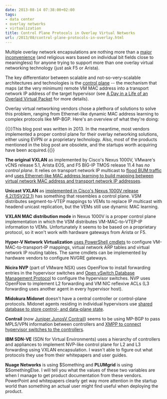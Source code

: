 ```yaml
---
date: 2013-08-14 07:38:00+02:00
tags:
- data center
- overlay networks
- virtualization
title: Control Plane Protocols in Overlay Virtual Networks
url: /2013/08/control-plane-protocols-in-overlay.html
---
```

Multiple overlay network encapsulations are nothing more than a [major inconvenience](/2013/08/s1600-DayLifeOverlayPacket_6.png) (and religious wars based on individual bit fields close to meaningless) for anyone trying to support more than one overlay virtual networking technology (just ask F5 or Arista).

The key differentiator between scalable and not-so-very-scalable architectures and technologies is the [control plane](/2013/08/management-control-and-data-planes-in.html) -- the mechanism that maps (at the very minimum) remote VM MAC address into a transport network IP address of the target hypervisor (see [A Day in a Life of an Overlaid Virtual Packet](/2013/08/a-day-in-life-of-overlaid-virtual-packet.html) for more details).
<!--more-->
Overlay virtual networking vendors chose a plethora of solutions to solve this problem, ranging from Ethernet-like dynamic MAC address learning to complex protocols like MP-BGP. Here's an overview of what they're doing:

{{<note warn>}}This blog post was written in 2013. In the meantime, most vendors implemented a proper control plane for their overlay networking solutions, either using EVPN or a proprietary technology. Also, most of the products mentioned in the blog post are obsolete, and the startups worth acquiring have been acquired.{{</note>}}

**The original VXLAN** as implemented by Cisco's Nexus 1000V, VMware's vCNS release 5.1, Arista EOS, and F5 BIG-IP TMOS release 11.4 has *no control plane*. It relies on transport network IP multicast to [flood BUM traffic](/2012/05/transparent-bridging-aka-l2-switching.html) and [uses Ethernet-like MAC address learning to build mapping between virtual network MAC address and transport network IP addresses](/2011/12/vxlan-ip-multicast-openflow-and-control.html).

**Unicast VXLAN** as [implemented in Cisco's Nexus 1000V release 4.2(1)SV2(2.1)](/2013/07/unicast-only-vxlan-finally-shipping.html) has something that resembles a control plane. VSM distributes segment-to-VTEP mappings to VEMs to replace IP multicast with headend unicast replication, but the VEMs still use dynamic MAC learning.

**VXLAN MAC distribution mode** in Nexus 1000V is a proper control plane implementation in which the VSM distributes VM-MAC-to-VTEP-IP information to VEMs. Unfortunately it seems to be based on a proprietary protocol, so it won't work with hardware gateways from Arista or F5.

**Hyper-V Network Virtualization** [uses PowerShell cmdlets](/2012/12/hyper-v-network-virtualization-wnvnvgre.html) to configure VM-MAC-to-transport-IP mappings, virtual network ARP tables and virtual network IP routing tables. The same cmdlets can be implemented by hardware vendors to configure NVGRE gateways.

**Nicira NVP** (part of VMware NSX) uses OpenFlow to install forwarding entries in the hypervisor switches and [Open vSwitch Database Management Protocol](http://tools.ietf.org/html/draft-pfaff-ovsdb-proto-02) to configure the hypervisor switches. NVP uses OpenFlow to implement L2 forwarding and VM NIC reflexive ACLs (L3 forwarding uses another agent in every hypervisor host).

**Midokura Midonet** doesn't have a central controller or control-plane protocols. Midonet agents residing in individual hypervisors use [shared database to store control- and data-plane state](/2012/08/midokuras-midonet-layer-2-4-virtual.html).

**Contrail** (now [Juniper JunosV Contrail](http://www.juniper.net/us/en/dm/junos-v-contrail/)) seems to be using MP-BGP to pass MPLS/VPN information between controllers and [XMPP to connect hypervisor switches to the controllers](http://tools.ietf.org/html/draft-ietf-l3vpn-end-system).

**IBM SDN-VE** (SDN for Virtual Environments) uses a hierarchy of controllers and appliances to implement NVP-like control plane for L2 and L3 forwarding using VXLAN encapsulation. I wasn't able to figure out what protocols they use from their whitepapers and user guides.

**Nuage Networks** is using \$Something and **PLUMgrid** is using \$SomethingElse. I will tell you what the values of these two variables are when I manage to get product documentation from these vendors. PowerPoint and whitepapers clearly get way more attention in the startup world than something an actual user might find useful when deploying the product.
